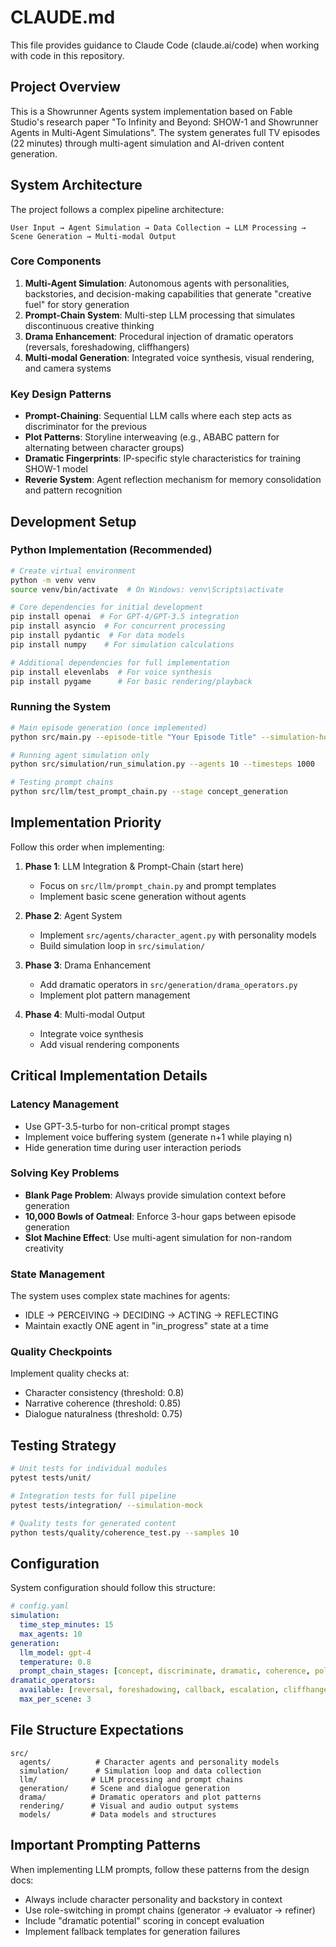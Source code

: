 # CLAUDE.md

This file provides guidance to Claude Code (claude.ai/code) when working with code in this repository.

## Project Overview

This is a Showrunner Agents system implementation based on Fable Studio's research paper "To Infinity and Beyond: SHOW-1 and Showrunner Agents in Multi-Agent Simulations". The system generates full TV episodes (22 minutes) through multi-agent simulation and AI-driven content generation.

## System Architecture

The project follows a complex pipeline architecture:
```
User Input → Agent Simulation → Data Collection → LLM Processing → Scene Generation → Multi-modal Output
```

### Core Components

1. **Multi-Agent Simulation**: Autonomous agents with personalities, backstories, and decision-making capabilities that generate "creative fuel" for story generation
2. **Prompt-Chain System**: Multi-step LLM processing that simulates discontinuous creative thinking
3. **Drama Enhancement**: Procedural injection of dramatic operators (reversals, foreshadowing, cliffhangers)
4. **Multi-modal Generation**: Integrated voice synthesis, visual rendering, and camera systems

### Key Design Patterns

- **Prompt-Chaining**: Sequential LLM calls where each step acts as discriminator for the previous
- **Plot Patterns**: Storyline interweaving (e.g., ABABC pattern for alternating between character groups)
- **Dramatic Fingerprints**: IP-specific style characteristics for training SHOW-1 model
- **Reverie System**: Agent reflection mechanism for memory consolidation and pattern recognition

## Development Setup

### Python Implementation (Recommended)
```bash
# Create virtual environment
python -m venv venv
source venv/bin/activate  # On Windows: venv\Scripts\activate

# Core dependencies for initial development
pip install openai  # For GPT-4/GPT-3.5 integration
pip install asyncio  # For concurrent processing
pip install pydantic  # For data models
pip install numpy    # For simulation calculations

# Additional dependencies for full implementation
pip install elevenlabs  # For voice synthesis
pip install pygame      # For basic rendering/playback
```

### Running the System
```bash
# Main episode generation (once implemented)
python src/main.py --episode-title "Your Episode Title" --simulation-hours 3

# Running agent simulation only
python src/simulation/run_simulation.py --agents 10 --timesteps 1000

# Testing prompt chains
python src/llm/test_prompt_chain.py --stage concept_generation
```

## Implementation Priority

Follow this order when implementing:

1. **Phase 1**: LLM Integration & Prompt-Chain (start here)
   - Focus on `src/llm/prompt_chain.py` and prompt templates
   - Implement basic scene generation without agents

2. **Phase 2**: Agent System
   - Implement `src/agents/character_agent.py` with personality models
   - Build simulation loop in `src/simulation/`

3. **Phase 3**: Drama Enhancement
   - Add dramatic operators in `src/generation/drama_operators.py`
   - Implement plot pattern management

4. **Phase 4**: Multi-modal Output
   - Integrate voice synthesis
   - Add visual rendering components

## Critical Implementation Details

### Latency Management
- Use GPT-3.5-turbo for non-critical prompt stages
- Implement voice buffering system (generate n+1 while playing n)
- Hide generation time during user interaction periods

### Solving Key Problems
- **Blank Page Problem**: Always provide simulation context before generation
- **10,000 Bowls of Oatmeal**: Enforce 3-hour gaps between episode generation
- **Slot Machine Effect**: Use multi-agent simulation for non-random creativity

### State Management
The system uses complex state machines for agents:
- IDLE → PERCEIVING → DECIDING → ACTING → REFLECTING
- Maintain exactly ONE agent in "in_progress" state at a time

### Quality Checkpoints
Implement quality checks at:
- Character consistency (threshold: 0.8)
- Narrative coherence (threshold: 0.85)
- Dialogue naturalness (threshold: 0.75)

## Testing Strategy

```bash
# Unit tests for individual modules
pytest tests/unit/

# Integration tests for full pipeline
pytest tests/integration/ --simulation-mock

# Quality tests for generated content
python tests/quality/coherence_test.py --samples 10
```

## Configuration

System configuration should follow this structure:
```yaml
# config.yaml
simulation:
  time_step_minutes: 15
  max_agents: 10
generation:
  llm_model: gpt-4
  temperature: 0.8
  prompt_chain_stages: [concept, discriminate, dramatic, coherence, polish]
dramatic_operators:
  available: [reversal, foreshadowing, callback, escalation, cliffhanger]
  max_per_scene: 3
```

## File Structure Expectations

```
src/
  agents/          # Character agents and personality models
  simulation/      # Simulation loop and data collection
  llm/            # LLM processing and prompt chains
  generation/     # Scene and dialogue generation
  drama/          # Dramatic operators and plot patterns
  rendering/      # Visual and audio output systems
  models/         # Data models and structures
```

## Important Prompting Patterns

When implementing LLM prompts, follow these patterns from the design docs:
- Always include character personality and backstory in context
- Use role-switching in prompt chains (generator → evaluator → refiner)
- Include "dramatic potential" scoring in concept evaluation
- Implement fallback templates for generation failures